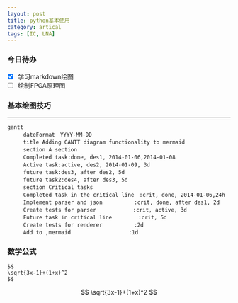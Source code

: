 ```yaml
---
layout: post
title: python基本使用
category: artical
tags: [IC, LNA]
---
```

### 今日待办
- [x] 学习markdown绘图
- [ ] 绘制FPGA原理图

### 基本绘图技巧
---
~~~mermaid
gantt
　　　dateFormat　YYYY-MM-DD
　　　title Adding GANTT diagram functionality to mermaid
　　　section A section
　　　Completed task:done, des1, 2014-01-06,2014-01-08
　　　Active task:active, des2, 2014-01-09, 3d
　　　future task:des3, after des2, 5d
　　　future task2:des4, after des3, 5d
　　　section Critical tasks
　　　Completed task in the critical line　:crit, done, 2014-01-06,24h
　　　Implement parser and json　　　　　　:crit, done, after des1, 2d
　　　Create tests for parser　　　　　　　:crit, active, 3d
　　　Future task in critical line　　　　　:crit, 5d
　　　Create tests for renderer　　　　　　:2d
　　　Add to ,mermaid　　　　　　　　　　　:1d
~~~

### 数学公式
```
$$
\sqrt{3x-1}+(1+x)^2
$$
```
$$
\sqrt{3x-1}+(1+x)^2
$$
